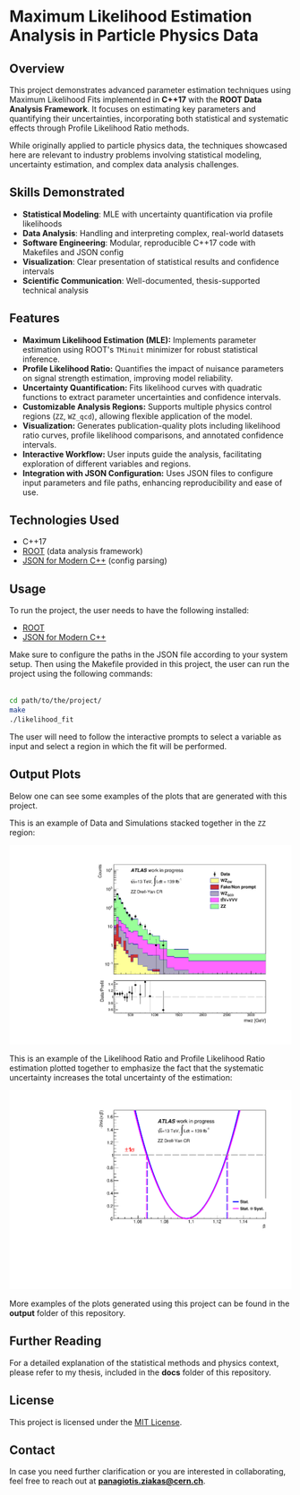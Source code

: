 # Maximum Likelihood Estimation Analysis in Particle Physics Data

## Overview 

This project demonstrates advanced parameter estimation techniques using Maximum Likelihood Fits implemented in **C++17** with the **ROOT Data Analysis Framework**. It focuses on estimating key parameters and quantifying their uncertainties, incorporating both statistical and systematic effects through Profile Likelihood Ratio methods. 

While originally applied to particle physics data, the techniques showcased here are relevant to industry problems involving statistical modeling, uncertainty estimation, and complex data analysis challenges.

## Skills Demonstrated

- **Statistical Modeling**: MLE with uncertainty quantification via profile likelihoods
- **Data Analysis**: Handling and interpreting complex, real-world datasets
- **Software Engineering**: Modular, reproducible C++17 code with Makefiles and JSON config
- **Visualization**: Clear presentation of statistical results and confidence intervals
- **Scientific Communication**: Well-documented, thesis-supported technical analysis

## Features

- **Maximum Likelihood Estimation (MLE):** Implements parameter estimation using ROOT's `TMinuit` minimizer for robust statistical inference.
- **Profile Likelihood Ratio:** Quantifies the impact of nuisance parameters on signal strength estimation, improving model reliability.
- **Uncertainty Quantification:** Fits likelihood curves with quadratic functions to extract parameter uncertainties and confidence intervals.
- **Customizable Analysis Regions:** Supports multiple physics control regions (`ZZ`, `WZ_qcd`), allowing flexible application of the model.
- **Visualization:** Generates publication-quality plots including likelihood ratio curves, profile likelihood comparisons, and annotated confidence intervals.
- **Interactive Workflow:** User inputs guide the analysis, facilitating exploration of different variables and regions.
- **Integration with JSON Configuration:** Uses JSON files to configure input parameters and file paths, enhancing reproducibility and ease of use.

## Technologies Used

- C++17  
- [ROOT](https://root.cern/) (data analysis framework)  
- [JSON for Modern C++](https://github.com/nlohmann/json) (config parsing)

## Usage 

To run the project, the user needs to have the following installed:

- [ROOT](https://root.cern/)
- [JSON for Modern C++](https://github.com/nlohmann/json)

Make sure to configure the paths in the JSON file according to your system setup. Then using the Makefile provided in this project, the user can run the project using the following commands:

```bash 

cd path/to/the/project/
make
./likelihood_fit 
```

The user will need to follow the interactive prompts to select a variable as input and select a region in which the fit will be performed. 

## Output Plots

Below one can see some examples of the plots that are generated with this project.

This is an example of Data and Simulations stacked together in the `ZZ` region:

![Distribution of all Data and Simulations](output/ZZ/mwz_distribution.png)

This is an example of the Likelihood Ratio and Profile Likelihood Ratio estimation plotted together to emphasize the fact that the systematic uncertainty increases the total uncertainty of the estimation:

![Distribution of all Data and Simulations](output/ZZ/mwz_likelihood.png)

More examples of the plots generated using this project can be found in the **output** folder of this repository.

## Further Reading

For a detailed explanation of the statistical methods and physics context, please refer to my thesis, included in the **docs** folder of this repository.

## License

This project is licensed under the [MIT License](LICENSE).

## Contact

In case you need further clarification or you are interested in collaborating, feel free to reach out at **panagiotis.ziakas@cern.ch**.
